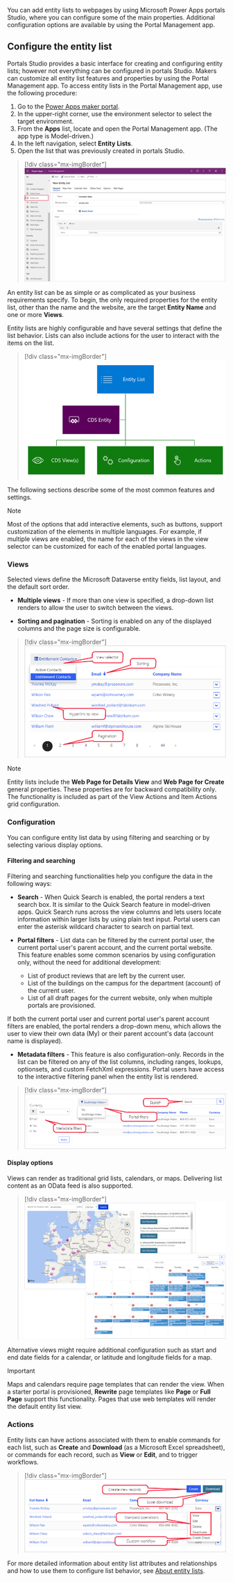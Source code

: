 You can add entity lists to webpages by using Microsoft Power Apps portals Studio, where you can configure some of the main properties. Additional configuration options are available by using the Portal Management app.

## Configure the entity list

Portals Studio provides a basic interface for creating and configuring entity lists; however not everything can be configured in portals Studio. Makers can customize all entity list features and properties by using the Portal Management app. To access entity lists in the Portal Management app, use the following procedure:

1. Go to the [Power Apps maker portal](https://make.powerapps.com/?azure-portal=true).
1. In the upper-right corner, use the environment selector to select the target environment.
1. From the **Apps** list, locate and open the Portal Management app. (The app type is Model-driven.)
1. In the left navigation, select **Entity Lists**.
1. Open the list that was previously created in portals Studio.

> [!div class="mx-imgBorder"]
> [![Screenshot of the New entity list in Portal Management.](../media/list-portal-app.png)](../media/list-portal-app.png#lightbox)

An entity list can be as simple or as complicated as your business requirements specify. To begin, the only required properties for the entity list, other than the name and the website, are the target **Entity Name** and one or more **Views**.

Entity lists are highly configurable and have several settings that define the list behavior. Lists can also include actions for the user to interact with the items on the list.

> [!div class="mx-imgBorder"]
> [![Diagram of Entity list structure and overview.](../media/entity-list-overview.png)](../media/entity-list-overview.png#lightbox)

The following sections describe some of the most common features and settings.

> [!NOTE]
> Most of the options that add interactive elements, such as buttons, support customization of the elements in multiple languages. For example, if multiple views are enabled, the name for each of the views in the view selector can be customized for each of the enabled portal languages.

### Views

Selected views define the Microsoft Dataverse entity fields, list layout, and the default sort order.

- **Multiple views** - If more than one view is specified, a drop-down list renders to allow the user to switch between the views.

- **Sorting and pagination** - Sorting is enabled on any of the displayed columns and the page size is configurable.

> [!div class="mx-imgBorder"]
> [![Screenshot of the Entitlement Contacts view and features.](../media/entity-list-features.png)](../media/entity-list-features.png#lightbox)

> [!NOTE]
> Entity lists include the **Web Page for Details View** and **Web Page for Create** general properties. These properties are for backward compatibility only. The functionality is included as part of the View Actions and Item Actions grid configuration.

### Configuration

You can configure entity list data by using filtering and searching or by selecting various display options.

#### Filtering and searching

Filtering and searching functionalities help you configure the data in the following ways:

- **Search** - When Quick Search is enabled, the portal renders a text search box. It is similar to the Quick Search feature in model-driven apps. Quick Search runs across the view columns and lets users locate information within larger lists by using plain text input. Portal users can enter the asterisk wildcard character to search on partial text.

- **Portal filters** - List data can be filtered by the current portal user, the current portal user's parent account, and the current portal website. This feature enables some common scenarios by using configuration only, without the need for additional development:

  - List of product reviews that are left by the current user.
  - List of the buildings on the campus for the department (account) of the current user.
  - List of all draft pages for the current website, only when multiple portals are provisioned.

If both the current portal user and current portal user's parent account filters are enabled, the portal renders a drop-down menu, which allows the user to view their own data (My) or their parent account's data (account name is displayed).

- **Metadata filters** - This feature is also configuration-only. Records in the list can be filtered on any of the list columns, including ranges, lookups, optionsets, and custom FetchXml expressions. Portal users have access to the interactive filtering panel when the entity list is rendered.

> [!div class="mx-imgBorder"]
> [![Screenshot of the Entity list search and filtering features.](../media/entity-list-features-filtering.png)](../media/entity-list-features-filtering.png#lightbox)

#### Display options

Views can render as traditional grid lists, calendars, or maps. Delivering list content as an OData feed is also supported.

> [!div class="mx-imgBorder"]
> [![Screenshot of the Entity list rendered as a map and calendar.](../media/entity-list-map-calendar.png)](../media/entity-list-map-calendar.png#lightbox)

Alternative views might require additional configuration such as start and end date fields for a calendar, or latitude and longitude fields for a map.

> [!IMPORTANT]
> Maps and calendars require page templates that can render the view. When a starter portal is provisioned, **Rewrite** page templates like **Page** or **Full Page** support this functionality. Pages that use web templates will render the default entity list view.

### Actions

Entity lists can have actions associated with them to enable commands for each list, such as **Create** and **Download** (as a Microsoft Excel spreadsheet), or commands for each record, such as **View** or **Edit**, and to trigger workflows.

> [!div class="mx-imgBorder"]
> [![Screenshot of the Entity list features and commands.](../media/entity-list-features-commands.png)](../media/entity-list-features-commands.png#lightbox)

For more detailed information about entity list attributes and relationships and how to use them to configure list behavior, see [About entity lists](https://docs.microsoft.com/powerapps/maker/portals/configure/entity-lists/?azure-portal=true).
